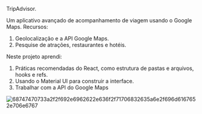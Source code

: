 TripAdvisor.

Um aplicativo avançado de acompanhamento de viagem usando o Google Maps. 
Recursos:
1. Geolocalização e a API Google Maps.
2. Pesquise de atrações, restaurantes e hotéis.

Neste projeto aprendi:
1. Práticas recomendadas do React, como estrutura de pastas e arquivos, hooks e refs.
2. Usando o Material UI para construir a interface.
3. Trabalhar com a API do Google Maps

![68747470733a2f2f692e6962622e636f2f71706832635a6e2f696d6167652e706e6767](https://user-images.githubusercontent.com/11366871/162249008-354368a7-f47f-4ba1-8bd2-8554407cfe04.png)
